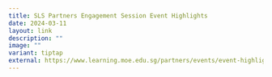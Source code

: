 ```yaml
---
title: SLS Partners Engagement Session Event Highlights
date: 2024-03-11
layout: link
description: ""
image: ""
variant: tiptap
external: https://www.learning.moe.edu.sg/partners/events/event-highlights-2024/
---
```

